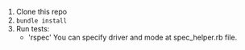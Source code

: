 
1. Clone this repo
2. `bundle install`
3. Run tests:
   - 'rspec'
   You can specify driver and mode at spec_helper.rb file.